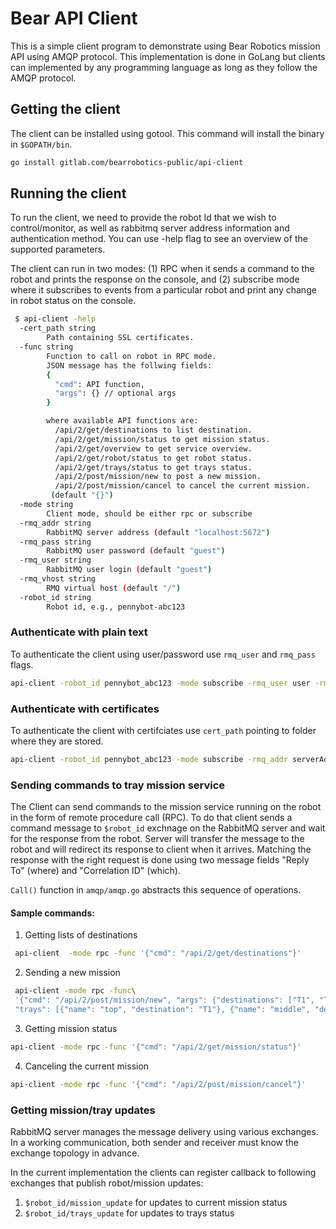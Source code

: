 # Bear API Client
This is a simple client program to demonstrate using Bear Robotics mission API using AMQP protocol. This implementation is done in GoLang but clients can implemented by any programming language as long as they follow the AMQP protocol.

## Getting the client
The client can be installed using gotool. This command will install the binary in `$GOPATH/bin`.
```sh
go install gitlab.com/bearrobotics-public/api-client
```



## Running the client
To run the client, we need to provide the robot Id that we wish to control/monitor, as well as rabbitmq server address information and authentication method. You can use -help flag to see an overview of the supported parameters.

The client can run in two modes: (1) RPC when it sends a command to the robot and prints the response on the console, and (2) subscribe mode where it subscribes to events from a particular robot and print any change in robot status on the console.

```sh
 $ api-client -help
  -cert_path string
        Path containing SSL certificates.
  -func string
        Function to call on robot in RPC mode.
        JSON message has the follwing fields:
        {
          "cmd": API function,
          "args": {} // optional args
        }

        where available API functions are:
          /api/2/get/destinations to list destination.
          /api/2/get/mission/status to get mission status.
          /api/2/get/overview to get service overview.
          /api/2/get/robot/status to get robot status.
          /api/2/get/trays/status to get trays status.
          /api/2/post/mission/new to post a new mission.
          /api/2/post/mission/cancel to cancel the current mission.
         (default "{}")
  -mode string
        Client mode, should be either rpc or subscribe
  -rmq_addr string
        RabbitMQ server address (default "localhost:5672")
  -rmq_pass string
        RabbitMQ user password (default "guest")
  -rmq_user string
        RabbitMQ user login (default "guest")
  -rmq_vhost string
        RMQ virtual host (default "/")
  -robot_id string
        Robot id, e.g., pennybot-abc123

```

### Authenticate with plain text
To authenticate the client using user/password use `rmq_user` and `rmq_pass` flags.
```sh
api-client -robot_id pennybot_abc123 -mode subscribe -rmq_user user -rmq_pass -rmq_addr serverAddr:5672 -rmq_vhost vhost
```
### Authenticate with certificates
To authenticate the client with certifciates use `cert_path` pointing to folder where they are stored.
```sh
api-client -robot_id pennybot_abc123 -mode subscribe -rmq_addr serverAddr:5671 -cert_path path -rmq_vhost vhost
```

### Sending commands to tray mission service
The Client can send commands to the mission service running on the robot in the form of remote procedure call (RPC). To do that client sends a command message to `$robot_id` exchnage on the RabbitMQ server and wait for the response from the robot. Server will transfer the message to the robot and will redirect its response to client when it arrives. Matching the response with the right request is done using two message fields "Reply To" (where) and "Correlation ID" (which).

`Call()` function in `amqp/amqp.go` abstracts this sequence of operations.

#### Sample commands:
1. Getting lists of destinations
```sh
 api-client  -mode rpc -func '{"cmd": "/api/2/get/destinations"}'
```
2. Sending a new mission
```sh
 api-client -mode rpc -func\
 '{"cmd": "/api/2/post/mission/new", "args": {"destinations": ["T1", "T2"], \
 "trays": [{"name": "top", "destination": "T1"}, {"name": "middle", "destination": "T2"}], "mode": "Serving"}}'
```
3. Getting mission status
```sh
api-client -mode rpc -func '{"cmd": "/api/2/get/mission/status"}'
```
4. Canceling the current mission
```sh
api-client -mode rpc -func '{"cmd": "/api/2/post/mission/cancel"}'
```


### Getting mission/tray updates
RabbitMQ server manages the message delivery using various exchanges. In a working communication, both sender and receiver must know the exchange topology in advance.

In the current implementation the clients can register callback to following exchanges that publish robot/mission updates:
1. `$robot_id/mission_update` for updates to current mission status
2. `$robot_id/trays_update` for updates to trays status
